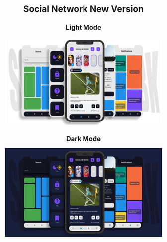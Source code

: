 <html>
  <body>
  <center> 
    <h1> Social Network New Version </h1>
    <h2> Light Mode </h2>
    <img src="https://github.com/abolfazlzareikma/social_network_new_version/blob/master/assets/images/light-text-social-network.jpg">
    <h2> Dark Mode </h2>
    <img src="https://github.com/abolfazlzareikma/social_network_new_version/blob/master/assets/images/dark-text-social-network.jpg">
  </center>
    </body>
  </html>
